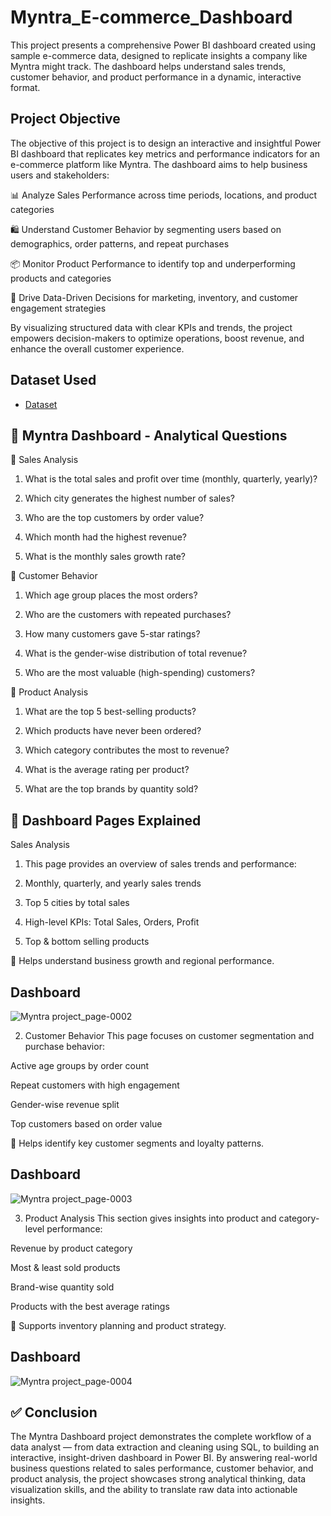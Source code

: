 # Myntra_E-commerce_Dashboard
This project presents a comprehensive Power BI dashboard created using sample e-commerce data, designed to replicate insights a company like Myntra might track. The dashboard helps understand sales trends, customer behavior, and product performance in a dynamic, interactive format.
## Project Objective
The objective of this project is to design an interactive and insightful Power BI dashboard that replicates key metrics and performance indicators for an e-commerce platform like Myntra. The dashboard aims to help business users and stakeholders:

📊 Analyze Sales Performance across time periods, locations, and product categories

🛍️ Understand Customer Behavior by segmenting users based on demographics, order patterns, and repeat purchases

📦 Monitor Product Performance to identify top and underperforming products and categories

🚀 Drive Data-Driven Decisions for marketing, inventory, and customer engagement strategies

By visualizing structured data with clear KPIs and trends, the project empowers decision-makers to optimize operations, boost revenue, and enhance the overall customer experience.

## Dataset Used
- <a href="https://github.com/Shrutikak03/Myntra_E-commerce_Dashboard/blob/main/Myntra_Mock_Dataset.xlsx">Dataset</a>

## 📌 Myntra Dashboard - Analytical Questions

🔹 Sales Analysis
1. What is the total sales and profit over time (monthly, quarterly, yearly)?

2. Which city generates the highest number of sales?

3. Who are the top customers by order value?

4. Which month had the highest revenue?

5. What is the monthly sales growth rate?

🔹 Customer Behavior
1. Which age group places the most orders?

2. Who are the customers with repeated purchases?

3. How many customers gave 5-star ratings?

4. What is the gender-wise distribution of total revenue?

5. Who are the most valuable (high-spending) customers?

🔹 Product Analysis
1. What are the top 5 best-selling products?

2. Which products have never been ordered?

3. Which category contributes the most to revenue?

4. What is the average rating per product?

5. What are the top brands by quantity sold?

## 📄 Dashboard Pages Explained
   Sales Analysis
1. This page provides an overview of sales trends and performance:

2. Monthly, quarterly, and yearly sales trends

3. Top 5 cities by total sales

4. High-level KPIs: Total Sales, Orders, Profit

5. Top & bottom selling products

🎯 Helps understand business growth and regional performance.

## Dashboard
![Myntra project_page-0002](https://github.com/user-attachments/assets/bcbe7d85-2325-4213-8955-fd5a4c138f4f)


2. Customer Behavior
This page focuses on customer segmentation and purchase behavior:

Active age groups by order count

Repeat customers with high engagement

Gender-wise revenue split

Top customers based on order value

🎯 Helps identify key customer segments and loyalty patterns.

## Dashboard
![Myntra project_page-0003](https://github.com/user-attachments/assets/3583d0da-49b9-4387-ab16-18e21bd24bfb)


3. Product Analysis
This section gives insights into product and category-level performance:

Revenue by product category

Most & least sold products

Brand-wise quantity sold

Products with the best average ratings

🎯 Supports inventory planning and product strategy.

## Dashboard
![Myntra project_page-0004](https://github.com/user-attachments/assets/b739717d-31bd-42ad-afbd-0fcec75eb29a)


## ✅ Conclusion
The Myntra Dashboard project demonstrates the complete workflow of a data analyst — from data extraction and cleaning using SQL, to building an interactive, insight-driven dashboard in Power BI. By answering real-world business questions related to sales performance, customer behavior, and product analysis, the project showcases strong analytical thinking, data visualization skills, and the ability to translate raw data into actionable insights.


















